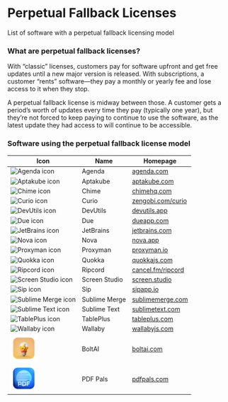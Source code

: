 # Perpetual Fallback Licenses

List of software with a perpetual fallback licensing model

### What are perpetual fallback licenses?

With “classic” licenses, customers pay for software upfront and get free updates until a new major version is released. With subscriptions, a customer “rents” software—they pay a monthly or yearly fee and lose access to it when they stop.

A perpetual fallback license is midway between those. A customer gets a period’s worth of updates every time they pay (typically one year), but they’re not forced to keep paying to continue to use the software, as the latest update they had access to will continue to be accessible.

### Software using the perpetual fallback license model

| Icon                                                                      | Name          | Homepage                                        |
| ------------------------------------------------------------------------- | ------------- | ----------------------------------------------- |
| <img src='./icons/Agenda.png' width='60' alt='Agenda icon'>               | Agenda        | [agenda.com](https://agenda.com/)               |
| <img src='./icons/Aptakube.png' width='60' alt='Aptakube icon'>           | Aptakube      | [aptakube.com](https://aptakube.com/)           |
| <img src='./icons/Chime.png' width='60' alt='Chime icon'>                 | Chime         | [chimehq.com](https://chimehq.com/)             |
| <img src='./icons/Curio.png' width='60' alt='Curio icon'>                 | Curio         | [zengobi.com/curio](https://zengobi.com/curio/) |
| <img src='./icons/DevUtils.png' width='60' alt='DevUtils icon'>           | DevUtils      | [devutils.app](https://devutils.app/)           |
| <img src='./icons/Due.png' width='60' alt='Due icon'>                     | Due           | [dueapp.com](https://dueapp.com/)               |
| <img src='./icons/JetBrains.png' width='60' alt='JetBrains icon'>         | JetBrains     | [jetbrains.com](https://jetbrains.com/)         |
| <img src='./icons/Nova.png' width='60' alt='Nova icon'>                   | Nova          | [nova.app](https://nova.app/)                   |
| <img src='./icons/Proxyman.png' width='60' alt='Proxyman icon'>           | Proxyman      | [proxyman.io](https://proxyman.io/)             |
| <img src='./icons/Quokka.png' width='60' alt='Quokka icon'>               | Quokka        | [quokkajs.com](https://quokkajs.com/)           |
| <img src='./icons/Ripcord.png' width='60' alt='Ripcord icon'>             | Ripcord       | [cancel.fm/ripcord](https://cancel.fm/ripcord/) |
| <img src='./icons/Screen Studio.png' width='60' alt='Screen Studio icon'> | Screen Studio | [screen.studio](https://screen.studio/)         |
| <img src='./icons/Sip.png' width='60' alt='Sip icon'>                     | Sip           | [sipapp.io](https://sipapp.io/)                 |
| <img src='./icons/Sublime Merge.png' width='60' alt='Sublime Merge icon'> | Sublime Merge | [sublimemerge.com](https://sublimemerge.com/)   |
| <img src='./icons/Sublime Text.png' width='60' alt='Sublime Text icon'>   | Sublime Text  | [sublimetext.com](https://sublimetext.com/)     |
| <img src='./icons/TablePlus.png' width='60' alt='TablePlus icon'>         | TablePlus     | [tableplus.com](https://tableplus.com/)         |
| <img src='./icons/Wallaby.png' width='60' alt='Wallaby icon'>             | Wallaby       | [wallabyjs.com](https://wallabyjs.com/)         |
| <img src='./icons/BoltAI.png' width='60' alt='BoltAI icon'>               | BoltAI        | [boltai.com](https://boltai.com?ref=pfl)        |
| <img src='./icons/PDFPals.png' width='60' alt='PDF Pals icon'>            | PDF Pals      | [pdfpals.com](https://pdfpals.com?ref=pfl)      |
